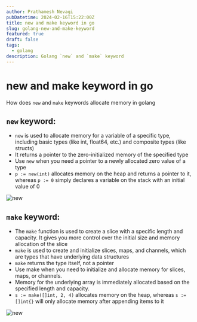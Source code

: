 ```yaml
---
author: Prathamesh Nevagi
pubDatetime: 2024-02-16T15:22:00Z
title: new and make keyword in go
slug: golang-new-and-make-keyword
featured: true
draft: false
tags:
  - golang
description: Golang `new` and `make` keyword
---
```


# new and make keyword in go
How does `new` and `make` keywords allocate memory in golang


## `new` keyword:
- `new` is used to allocate memory for a variable of a specific type, including basic types (like int, float64, etc.) and composite types (like structs)
- It returns a pointer to the zero-initialized memory of the specified type
- Use `new` when you need a pointer to a newly allocated zero value of a type
- `p := new(int)` allocates memory on the heap and returns a pointer to it, whereas `p := 0` simply declares a variable on the stack with an initial value of 0

![new](@assets/images/new_keyword.avif)


## `make` keyword:
- The `make` function is used to create a slice with a specific length and capacity. It gives you more control over the initial size and memory allocation of the slice
- `make` is used to create and initialize slices, maps, and channels, which are types that have underlying data structures
- `make` returns the type itself, not a pointer
- Use make when you need to initialize and allocate memory for slices, maps, or channels.
- Memory for the underlying array is immediately allocated based on the specified length and capacity.
- `s := make([]int, 2, 4)` allocates memory on the heap, whereas `s := []int{}` will only allocate memory after appending items to it

![new](@assets/images/make_keyword.avif)
